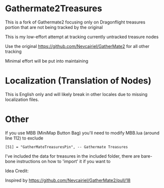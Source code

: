 # Gathermate2Treasures

This is a fork of Gathermate2 focusing only on Dragonflight treasures portion that are not being tracked by the original

This is my low-effort attempt at tracking currently untracked treasure nodes

Use the original https://github.com/Nevcairiel/GatherMate2 for all other tracking

Minimal effort will be put into maintaining

# Localization (Translation of Nodes)

This is English only and will likely break in other locales due to missing localization files. 

# Other

If you use MBB (MiniMap Button Bag) you'll need to modify MBB.lua (around line 112) to exclude 

```	[51] = "GatherMateTreasuresPin", -- Gathermate Treasures ```

I've included the data for treasures in the included folder, there are bare-bone instructions on how to 'import' it if you want to


Idea Credit:

Inspired by https://github.com/Nevcairiel/GatherMate2/pull/18 
